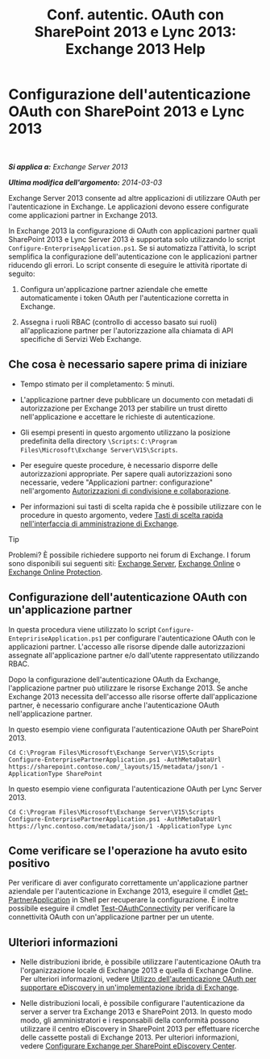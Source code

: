 ﻿---
title: 'Conf. autentic. OAuth con SharePoint 2013 e Lync 2013: Exchange 2013 Help'
TOCTitle: Configurazione dell'autenticazione OAuth con SharePoint 2013 e Lync 2013
ms:assetid: ca3c78a3-80cc-4df2-859f-0106bbd57a07
ms:mtpsurl: https://technet.microsoft.com/it-it/library/JJ649094(v=EXCHG.150)
ms:contentKeyID: 50481688
ms.date: 05/22/2018
mtps_version: v=EXCHG.150
ms.translationtype: MT
---

# Configurazione dell'autenticazione OAuth con SharePoint 2013 e Lync 2013

 

_**Si applica a:** Exchange Server 2013_

_**Ultima modifica dell'argomento:** 2014-03-03_

Exchange Server 2013 consente ad altre applicazioni di utilizzare OAuth per l'autenticazione in Exchange. Le applicazioni devono essere configurate come applicazioni partner in Exchange 2013.

In Exchange 2013 la configurazione di OAuth con applicazioni partner quali SharePoint 2013 e Lync Server 2013 è supportata solo utilizzando lo script `Configure-EnterpriseApplication.ps1`. Se si automatizza l'attività, lo script semplifica la configurazione dell'autenticazione con le applicazioni partner riducendo gli errori. Lo script consente di eseguire le attività riportate di seguito:

1.  Configura un'applicazione partner aziendale che emette automaticamente i token OAuth per l'autenticazione corretta in Exchange.

2.  Assegna i ruoli RBAC (controllo di accesso basato sui ruoli) all'applicazione partner per l'autorizzazione alla chiamata di API specifiche di Servizi Web Exchange.

## Che cosa è necessario sapere prima di iniziare

  - Tempo stimato per il completamento: 5 minuti.

  - L'applicazione partner deve pubblicare un documento con metadati di autorizzazione per Exchange 2013 per stabilire un trust diretto nell'applicazione e accettare le richieste di autenticazione.

  - Gli esempi presenti in questo argomento utilizzano la posizione predefinita della directory `\Scripts`: `C:\Program Files\Microsoft\Exchange Server\V15\Scripts`.

  - Per eseguire queste procedure, è necessario disporre delle autorizzazioni appropriate. Per sapere quali autorizzazioni sono necessarie, vedere "Applicazioni partner: configurazione" nell'argomento [Autorizzazioni di condivisione e collaborazione](sharing-and-collaboration-permissions-exchange-2013-help.md).

  - Per informazioni sui tasti di scelta rapida che è possibile utilizzare con le procedure in questo argomento, vedere [Tasti di scelta rapida nell'interfaccia di amministrazione di Exchange](keyboard-shortcuts-in-the-exchange-admin-center-exchange-online-protection-help.md).


> [!TIP]
> Problemi? È possibile richiedere supporto nei forum di Exchange. I forum sono disponibili sui seguenti siti: <A href="https://go.microsoft.com/fwlink/p/?linkid=60612">Exchange Server</A>, <A href="https://go.microsoft.com/fwlink/p/?linkid=267542">Exchange Online</A> o <A href="https://go.microsoft.com/fwlink/p/?linkid=285351">Exchange Online Protection</A>.



## Configurazione dell'autenticazione OAuth con un'applicazione partner

In questa procedura viene utilizzato lo script `Configure-EntepririseApplication.ps1` per configurare l'autenticazione OAuth con le applicazioni partner. L'accesso alle risorse dipende dalle autorizzazioni assegnate all'applicazione partner e/o dall'utente rappresentato utilizzando RBAC.

Dopo la configurazione dell'autenticazione OAuth da Exchange, l'applicazione partner può utilizzare le risorse Exchange 2013. Se anche Exchange 2013 necessita dell'accesso alle risorse offerte dall'applicazione partner, è necessario configurare anche l'autenticazione OAuth nell'applicazione partner.

In questo esempio viene configurata l'autenticazione OAuth per SharePoint 2013.

    Cd C:\Program Files\Microsoft\Exchange Server\V15\Scripts
    Configure-EnterprisePartnerApplication.ps1 -AuthMetaDataUrl https://sharepoint.contoso.com/_layouts/15/metadata/json/1 -ApplicationType SharePoint

In questo esempio viene configurata l'autenticazione OAuth per Lync Server 2013.

    Cd C:\Program Files\Microsoft\Exchange Server\V15\Scripts
    Configure-EnterprisePartnerApplication.ps1 -AuthMetaDataUrl https://lync.contoso.com/metadata/json/1 -ApplicationType Lync

## Come verificare se l'operazione ha avuto esito positivo

Per verificare di aver configurato correttamente un'applicazione partner aziendale per l'autenticazione in Exchange 2013, eseguire il cmdlet [Get-PartnerApplication](https://technet.microsoft.com/it-it/library/jj218721\(v=exchg.150\)) in Shell per recuperare la configurazione. È inoltre possibile eseguire il cmdlet [Test-OAuthConnectivity](https://technet.microsoft.com/it-it/library/jj218623\(v=exchg.150\)) per verificare la connettività OAuth con un'applicazione partner per un utente.

## Ulteriori informazioni

  - Nelle distribuzioni ibride, è possibile utilizzare l'autenticazione OAuth tra l'organizzazione locale di Exchange 2013 e quella di Exchange Online. Per ulteriori informazioni, vedere [Utilizzo dell'autenticazione OAuth per supportare eDiscovery in un'implementazione ibrida di Exchange](using-oauth-authentication-to-support-ediscovery-in-an-exchange-hybrid-deployment-exchange-2013-help.md).

  - Nelle distribuzioni locali, è possibile configurare l'autenticazione da server a server tra Exchange 2013 e SharePoint 2013. In questo modo modo, gli amministratori e i responsabili della conformità possono utilizzare il centro eDiscovery in SharePoint 2013 per effettuare ricerche delle cassette postali di Exchange 2013. Per ulteriori informazioni, vedere [Configurare Exchange per SharePoint eDiscovery Center](configure-exchange-for-sharepoint-ediscovery-center-exchange-2013-help.md).

